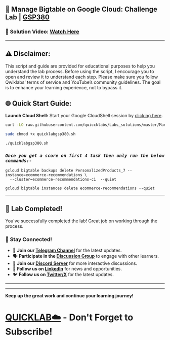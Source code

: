 
## 🚀 Manage Bigtable on Google Cloud: Challenge Lab | [GSP380](https://www.cloudskillsboost.google/focuses/92500?parent=catalog)

### 🔗 **Solution Video:** [Watch Here](https://youtu.be/j81P3hD6_NU)

---

## ⚠️ **Disclaimer:**
This script and guide are provided for educational purposes to help you understand the lab process. Before using the script, I encourage you to open and review it to understand each step. Please make sure you follow Qwiklabs' terms of service and YouTube’s community guidelines. The goal is to enhance your learning experience, not to bypass it.


## 🌐 **Quick Start Guide:**

**Launch Cloud Shell:**
Start your Google CloudShell session by [clicking here](https://console.cloud.google.com/home/dashboard?project=&pli=1&cloudshell=true).

```bash  
curl -LO raw.githubusercontent.com/quiccklabs/Labs_solutions/master/Manage%20Bigtable%20on%20Google%20Cloud%20Challenge%20Lab/quicklabgsp380.sh

sudo chmod +x quicklabgsp380.sh

./quicklabgsp380.sh
```

### ***```Once you get a score on first 4 task then only run the below commands:-```*** 


```
gcloud bigtable backups delete PersonalizedProducts_7 --instance=ecommerce-recommendations \
  --cluster=ecommerce-recommendations-c1  --quiet

gcloud bigtable instances delete ecommerce-recommendations --quiet
```


---

## 🎉 **Lab Completed!**

You've successfully completed the lab! Great job on working through the process.

### 🌟 **Stay Connected!**

- 🔔 **Join our [Telegram Channel](https://t.me/quiccklab)** for the latest updates.
- 🗣 **Participate in the [Discussion Group](https://t.me/Quicklabchat)** to engage with other learners.
- 💬 **Join our [Discord Server](https://discord.gg/7fAVf4USZn)** for more interactive discussions.
- 💼 **Follow us on [LinkedIn](https://www.linkedin.com/company/quicklab-linkedin/)** for news and opportunities.
- 🐦 **Follow us on [Twitter/X](https://x.com/quicklab7)** for the latest updates.


---
---

**Keep up the great work and continue your learning journey!**

# [QUICKLAB☁️](https://www.youtube.com/@quick_lab) - Don't Forget to Subscribe!

